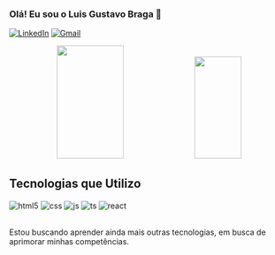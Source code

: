 ### Olá! Eu sou o Luis Gustavo Braga 👋

[![LinkedIn](https://img.shields.io/badge/LinkedIn-0077B5?style=for-the-badge&logo=linkedin&logoColor=white)](https://www.linkedin.com/in/luis-gustavo-braga/)
[![Gmail](https://img.shields.io/badge/Gmail-D14836?style=for-the-badge&logo=gmail&logoColor=white)](mailto:contatorafaballerini@gmail.com)

<div align="center">
     <img width="49%" height="205px" src="https://github-readme-stats.vercel.app/api?username=LuisBraga31&show_icons=true&count_private=true&hide_border=false&title_color=00a000&icon_color=00a000&text_color=c9d1d9&bg_color=0d1117&rank_icon=github"/> 
    <img width="41%" height="185px" src="https://github-readme-stats.vercel.app/api/top-langs/?username=LuisBraga31&layout=compact&hide_border=false&title_color=00a000&text_color=c9d1d9&bg_color=0d1117" />
</div>

## Tecnologias que Utilizo

<div style="display: inline_block">
  <img align="center" alt="html5" src="https://img.shields.io/badge/HTML5-E34F26?style=for-the-badge&logo=html5&logoColor=white" />
  <img align="center" alt="css" src="https://img.shields.io/badge/CSS3-1572B6?style=for-the-badge&logo=css3&logoColor=white" />
  <img align="center" alt="js" src="https://img.shields.io/badge/JavaScript-F7DF1E?style=for-the-badge&logo=javascript&logoColor=black" />
  <img align="center" alt="ts" src="https://img.shields.io/badge/TypeScript-007ACC?style=for-the-badge&logo=typescript&logoColor=white" />
  <img align="center" alt="react" src="https://img.shields.io/badge/React-20232A?style=for-the-badge&logo=react&logoColor=61DAFB" />
  
</div><br/>

Estou buscando aprender ainda mais outras tecnologias, em busca de aprimorar minhas competências.
